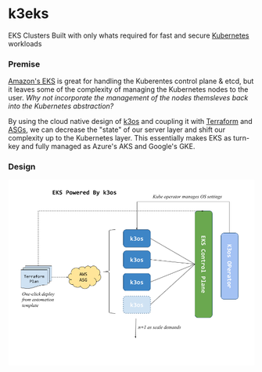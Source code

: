 # k3eks
EKS Clusters Built with only whats required for fast and secure [Kubernetes](https://kubernetes.io) workloads

### Premise
[Amazon's EKS](https://aws.amazon.com/eks/) is great for handling the Kuberentes control plane & etcd, but it leaves some of the complexity of managing the Kubernetes nodes to the user. _Why not incorporate the management of the nodes themsleves back into the Kubernetes abstraction?_

By using the cloud native design of [k3os](https://k3os.io/) and coupling it with [Terraform](https://www.terraform.io/) and [ASGs](https://docs.aws.amazon.com/autoscaling/ec2/userguide/AutoScalingGroup.html), we can decrease the "state" of our server layer and shift our complexity up to the Kubernetes layer. This essentially makes EKS as turn-key and fully managed as Azure's AKS and Google's GKE. 

### Design

![Image of Architecture](k3eks_v2.png)
